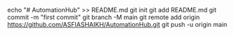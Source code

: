 echo "# AutomationHub" >> README.md
git init
git add README.md
git commit -m "first commit"
git branch -M main
git remote add origin https://github.com/ASFIASHAIKH/AutomationHub.git
git push -u origin main
